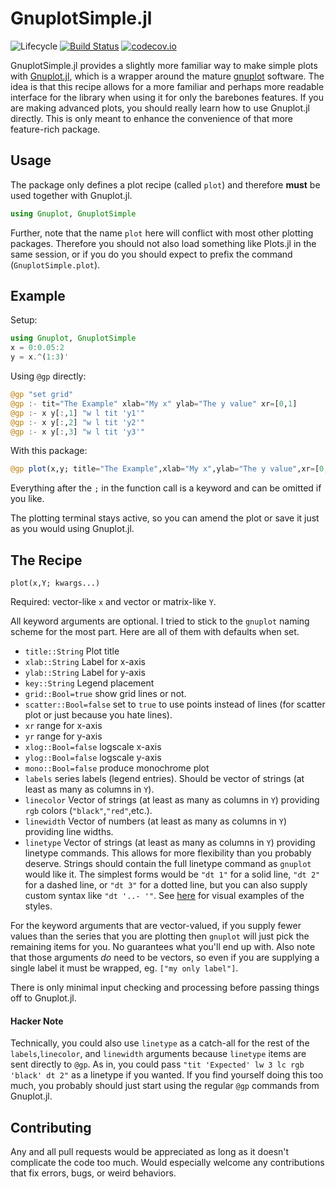 # GnuplotSimple.jl

![Lifecycle](https://img.shields.io/badge/lifecycle-experimental-orange.svg)<!--
![Lifecycle](https://img.shields.io/badge/lifecycle-maturing-blue.svg)
![Lifecycle](https://img.shields.io/badge/lifecycle-stable-green.svg)
![Lifecycle](https://img.shields.io/badge/lifecycle-retired-orange.svg)
![Lifecycle](https://img.shields.io/badge/lifecycle-archived-red.svg)
![Lifecycle](https://img.shields.io/badge/lifecycle-dormant-blue.svg) -->
[![Build Status](https://travis-ci.com/tbeason/GnuplotSimple.jl.svg?branch=master)](https://travis-ci.com/tbeason/GnuplotSimple.jl)
[![codecov.io](http://codecov.io/github/tbeason/GnuplotSimple.jl/coverage.svg?branch=master)](http://codecov.io/github/tbeason/GnuplotSimple.jl?branch=master)
<!--
[![Documentation](https://img.shields.io/badge/docs-stable-blue.svg)](https://tbeason.github.io/GnuplotSimple.jl/stable)
[![Documentation](https://img.shields.io/badge/docs-master-blue.svg)](https://tbeason.github.io/GnuplotSimple.jl/dev)
-->


GnuplotSimple.jl provides a slightly more familiar way to make simple plots with [Gnuplot.jl](https://github.com/gcalderone/Gnuplot.jl), which is a wrapper around the mature [gnuplot](http://www.gnuplot.info/) software. The idea is that this recipe allows for a more familiar and perhaps more readable interface for the library when using it for only the barebones features. If you are making advanced plots, you should really learn how to use Gnuplot.jl directly. This is only meant to enhance the convenience of that more feature-rich package.



## Usage

The package only defines a plot recipe (called `plot`) and therefore **must** be used together with Gnuplot.jl.
```julia
using Gnuplot, GnuplotSimple
```

Further, note that the name `plot` here will conflict with most other plotting packages. Therefore you should not also load something like Plots.jl in the same session, or if you do you should expect to prefix the command (`GnuplotSimple.plot`).


## Example
Setup:
```julia
using Gnuplot, GnuplotSimple
x = 0:0.05:2
y = x.^(1:3)'
```

Using `@gp` directly:
```julia
@gp "set grid"
@gp :- tit="The Example" xlab="My x" ylab="The y value" xr=[0,1]
@gp :- x y[:,1] "w l tit 'y1'"
@gp :- x y[:,2] "w l tit 'y2'"
@gp :- x y[:,3] "w l tit 'y3'"
```

With this package:
```julia
@gp plot(x,y; title="The Example",xlab="My x",ylab="The y value",xr=[0,1],labels=["y1","y2","y3"])
```
Everything after the `;` in the function call is a keyword and can be omitted if you like.

The plotting terminal stays active, so you can amend the plot or save it just as you would using Gnuplot.jl.


## The Recipe

`plot(x,Y; kwargs...)`


Required: vector-like `x` and vector or matrix-like `Y`.

All keyword arguments are optional. I tried to stick to the `gnuplot` naming scheme for the most part. Here are all of them with defaults when set.
 - `title::String` Plot title
 - `xlab::String` Label for x-axis
 - `ylab::String` Label for y-axis
 - `key::String` Legend placement
 - `grid::Bool=true` show grid lines or not.
 - `scatter::Bool=false` set to `true` to use points instead of lines (for scatter plot or just because you hate lines).
 - `xr` range for x-axis
 - `yr` range for y-axis
 - `xlog::Bool=false` logscale x-axis
 - `ylog::Bool=false` logscale y-axis
 - `mono::Bool=false` produce monochrome plot
 - `labels` series labels (legend entries). Should be vector of strings (at least as many as columns in `Y`).
 - `linecolor` Vector of strings (at least as many as columns in `Y`) providing `rgb` colors (`"black"`,`"red"`,etc.).
 - `linewidth` Vector of numbers (at least as many as columns in `Y`) providing line widths.
 - `linetype` Vector of strings (at least as many as columns in `Y`) providing linetype commands. This allows for more flexibility than you probably deserve. Strings should contain the full linetype command as `gnuplot` would like it. The simplest forms would be `"dt 1"` for a solid line, `"dt 2"` for a dashed line, or `"dt 3"` for a dotted line, but you can also supply custom syntax like `"dt '..- '"`. See [here](http://gnuplot.sourceforge.net/demo/dashtypes.html) for visual examples of the styles. 
 
For the keyword arguments that are vector-valued, if you supply fewer values than the series that you are plotting then `gnuplot` will just pick the remaining items for you. No guarantees what you'll end up with. Also note that those arguments _do_ need to be vectors, so even if you are supplying a single label it must be wrapped, eg. `["my only label"]`.


There is only minimal input checking and processing before passing things off to Gnuplot.jl.

#### Hacker Note

Technically, you could also use `linetype` as a catch-all for the rest of the `labels`,`linecolor`, and `linewidth` arguments because `linetype` items are sent directly to `@gp`. As in, you could pass `"tit 'Expected' lw 3 lc rgb 'black' dt 2"` as a linetype if you wanted. If you find yourself doing this too much, you probably should just start using the regular `@gp` commands from Gnuplot.jl.


## Contributing

Any and all pull requests would be appreciated as long as it doesn't complicate the code too much. Would especially welcome any contributions that fix errors, bugs, or weird behaviors. 




